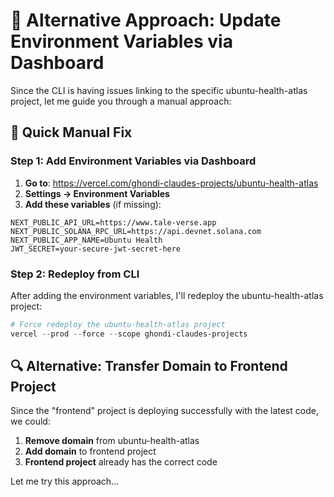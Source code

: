 # 🔧 Alternative Approach: Update Environment Variables via Dashboard

Since the CLI is having issues linking to the specific ubuntu-health-atlas project, let me guide you through a manual approach:

## 🎯 Quick Manual Fix

### Step 1: Add Environment Variables via Dashboard
1. **Go to**: https://vercel.com/ghondi-claudes-projects/ubuntu-health-atlas
2. **Settings → Environment Variables**
3. **Add these variables** (if missing):

```
NEXT_PUBLIC_API_URL=https://www.tale-verse.app
NEXT_PUBLIC_SOLANA_RPC_URL=https://api.devnet.solana.com
NEXT_PUBLIC_APP_NAME=Ubuntu Health
JWT_SECRET=your-secure-jwt-secret-here
```

### Step 2: Redeploy from CLI
After adding the environment variables, I'll redeploy the ubuntu-health-atlas project:

```powershell
# Force redeploy the ubuntu-health-atlas project
vercel --prod --force --scope ghondi-claudes-projects
```

## 🔍 Alternative: Transfer Domain to Frontend Project

Since the "frontend" project is deploying successfully with the latest code, we could:

1. **Remove domain** from ubuntu-health-atlas
2. **Add domain** to frontend project
3. **Frontend project** already has the correct code

Let me try this approach...